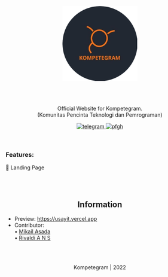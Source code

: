 <div align="center">
	<img src="kompetegram.png" width="200" height="200">
</div>

<br><br>

<div align="center">
	<p>
		Official Website for Kompetegram. <br>
		(Komunitas Pencinta Teknologi dan Pemrograman)
	</p>
	<a href="https://github.com/PROYEK-KOMPETEGRAM">
        	<img src="https://img.shields.io/badge/-Github-lightgrey" alt="telegram">
    	</a>
	<a href="https://instagram.com/kompetegram">
        	<img src="https://img.shields.io/badge/-Instagram-blue" alt="pfgh">
	</a>
</div>
    <br><br>
    <h3>Features:</h3>
    🔹 Landing Page
    <br>
    
<br><br>

<div align="center">
	<h2>Information</h2>
</div>

- Preview: https://usayit.vercel.app <br>
- Contributor:<br>
  • <a href="https://github.com/Asadaaaaa" target="_blank">
    Mikail Asada
    </a> <br>
  • <a href="https://github.com/ValdiANS" target="_blank">
    Rivaldi A N S
    </a>
<br>
<br>
<p align="center">Kompetegram | 2022</p>
